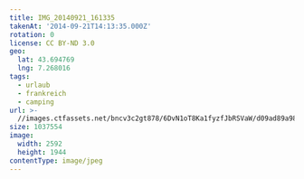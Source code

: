 ```yaml
---
title: IMG_20140921_161335
takenAt: '2014-09-21T14:13:35.000Z'
rotation: 0
license: CC BY-ND 3.0
geo:
  lat: 43.694769
  lng: 7.268016
tags:
  - urlaub
  - frankreich
  - camping
url: >-
  //images.ctfassets.net/bncv3c2gt878/6DvN1oT8Ka1fyzfJbRSVaW/d09ad89a98ac8c599983d22100f644a1/img_20140921_161335_27696641304_o
size: 1037554
image:
  width: 2592
  height: 1944
contentType: image/jpeg
---
```


